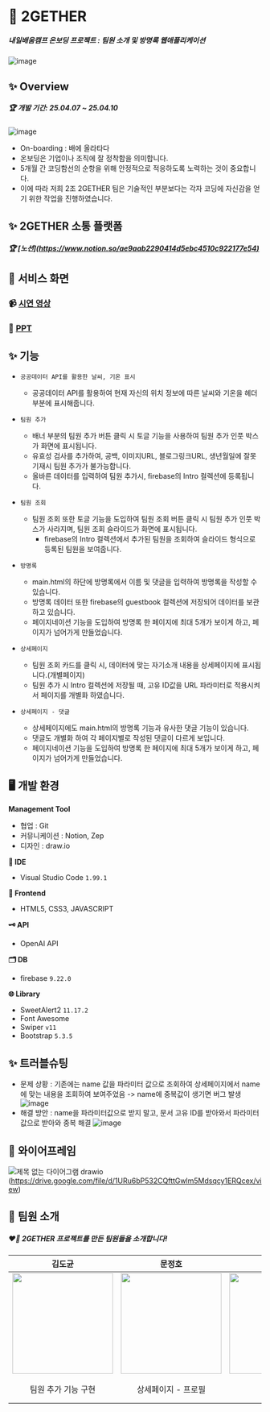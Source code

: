 # 📰 2GETHER
#####  내일배움캠프 온보딩 프로젝트 : 팀원 소개 및 방명록 웹애플리케이션
![image](https://github.com/user-attachments/assets/96c12cbc-3aab-4e35-9157-3a1fee947735)


 
## ✨ Overview
##### 🏆 개발 기간: 25.04.07 ~ 25.04.10
![image](https://github.com/user-attachments/assets/4e883b99-fb7d-4b72-9220-f8c60ac0da56)
- On-boarding : 배에 올라타다
- 온보딩은 기업이나 조직에 잘 정착함을 의미합니다.
- 5개월 간 코딩함선의 순항을 위해 안정적으로 적응하도록 노력하는 것이 중요합니다.
- 이에 따라 저희 2조 2GETHER 팀은 기술적인 부분보다는 각자 코딩에 자신감을 얻기 위한 작업을 진행하였습니다.


## ✨ 2GETHER 소통 플랫폼 
##### 🏆 [노션][(https://www.notion.so/ae9aab2290414d5ebc4510c922177e54)](https://www.notion.so/teamsparta/2-_2gether-1ce2dc3ef51480fa8883d455506b4f84)


## 👀 서비스 화면

### 📹 [시연 영상](https://drive.google.com/file/d/1Kif0_1ZqQEgGe2L2wgcdm5VFThFMgmbL/view)

### 📄 [PPT](https://www.canva.com/design/DAGkOLkAljU/dVlau21AzVbulnBwD2e6Ng/view?utm_content=DAGkOLkAljU&utm_campaign=share_your_design&utm_medium=link2&utm_source=shareyourdesignpanel)

  
## ✨  기능 

- `공공데이터 API를 활용한 날씨, 기온 표시`
	- 공공데이터 API를 활용하여 현재 자신의 위치 정보에 따른 날씨와 기온을 헤더부분에 표시해줍니다.

- `팀원 추가`
  - 배너 부분의 팀원 추가 버튼 클릭 시 토글 기능을 사용하여 팀원 추가 인풋 박스가 화면에 표시됩니다.
  - 유효성 검사를 추가하여, 공백, 이미지URL, 블로그링크URL, 생년월일에 잘못 기재시 팀원 추가가 불가능합니다.
  - 올바른 데이터를 입력하여 팀원 추가시, firebase의 Intro 컬렉션에 등록됩니다.

- `팀원 조회`
  - 팀원 조회 또한 토글 기능을 도입하여 팀원 조회 버튼 클릭 시 팀원 추가 인풋 박스가 사라지며, 팀원 조회 슬라이드가 화면에 표시됩니다.
	- firebase의 Intro 컬렉션에서 추가된 팀원을 조회하여 슬라이드 형식으로 등록된 팀원을 보여줍니다.
 
- `방명록`
	- main.html의 하단에 방명록에서 이름 및 댓글을 입력하여 방명록을 작성할 수 있습니다.
  - 방명록 데이터 또한 firebase의 guestbook 컬렉션에 저장되어 데이터를 보관하고 있습니다.
  - 페이지네이션 기능을 도입하여 방명록 한 페이지에 최대 5개가 보이게 하고, 페이지가 넘어가게 만들었습니다.
   
- `상세페이지`
	- 팀원 조회 카드를 클릭 시, 데이터에 맞는 자기소개 내용을 상세페이지에 표시됩니다.(개별페이지)
  - 팀원 추가 시 Intro 컬렉션에 저장될 때, 고유 ID값을 URL 파라미터로 적용시켜서 페이지를 개별화 하였습니다.
 
- `상세페이지 - 댓글`
	- 상세페이지에도 main.html의 방명록 기능과 유사한 댓글 기능이 있습니다.
  - 댓글도 개별화 하여 각 페이지별로 작성된 댓글이 다르게 보입니다.
  - 페이지네이션 기능을 도입하여 방명록 한 페이지에 최대 5개가 보이게 하고, 페이지가 넘어가게 만들었습니다.
 

## 🖥️ 개발 환경
**Management Tool**
- 협업 : Git
- 커뮤니케이션 : Notion, Zep
- 디자인 : draw.io

**🔨 IDE**
- Visual Studio Code `1.99.1`

**🦊 Frontend**
-  HTML5, CSS3, JAVASCRIPT

**🗝️ API**
- OpenAI API

**🗂️ DB**
- firebase `9.22.0`

**🌐 Library**
- SweetAlert2 `11.17.2`
- Font Awesome
- Swiper `v11`
- Bootstrap `5.3.5`


## ✨ 트러블슈팅
- 문제 상황 : 기존에는 name 값을 파라미터 값으로 조회하여 상세페이지에서 name에 맞는 내용을 조회하여 보여주었음 -> name에 중복값이 생기면 버그 발생
![image](https://github.com/user-attachments/assets/ac0989c9-d624-43da-a868-a5fe861758b5)
- 해결 방안 : name을 파라미터값으로 받지 말고, 문서 고유 ID를 받아와서 파라미터 값으로 받아와 중복 해결
![image](https://github.com/user-attachments/assets/db969ff5-2a3f-40ad-a191-60539becdfd2)


## 💫 와이어프레임
![제목 없는 다이어그램 drawio](https://github.com/user-attachments/assets/7e73caa2-ebad-444a-8f3c-1c2871bc2760)
(https://drive.google.com/file/d/1URu6bP532CQfttGwlm5Mdsqcy1ERQcex/view)

## 💞 팀원 소개
##### ❤️‍🔥 2GETHER 프로젝트를 만든 팀원들을 소개합니다!

| **김도균** | **문정호** | **박소희** | **우지운** | **이동근** | **이효선** |
|:----------:|:----------:|:----------:|:----------:|:----------:|:----------:|
| <img src="images/member_kim.png" width="200"> | <img src="images/member_moon.png" width="200"> | <img src="images/member_park.png" width="200"> | <img src="images/member_woo.png" width="200"> | <img src="images/member_lee_dg.png" width="200"> | <img src="images/member_lee_hs.png" width="200"> |
| 팀원 추가 기능 구현 | 상세페이지 - 프로필 | 방명록 | 메인페이지<br/>에이스 | 팀원 조회 기능 구현 | 상세페이지 - 댓글창<br/>팀장 |

